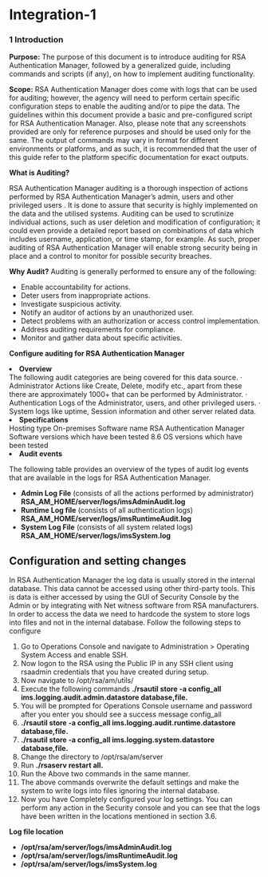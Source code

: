 # Integration-1
### 1 Introduction
 
 
**Purpose:** The purpose of this document is to introduce auditing for RSA Authentication Manager, followed by a generalized guide, including commands and scripts (if any), on how to implement auditing functionality.
    
**Scope:** RSA Authentication Manager does come with logs that can be used for auditing; however, the agency will need to perform certain specific configuration steps to enable the auditing and/or to pipe the data. The guidelines within this document provide a basic and pre-configured script for RSA Authentication Manager.
 Also, please note that any screenshots provided are only for reference purposes and should be used only for the same.  The output of commands may vary in format for different environments or platforms, and as such, it is recommended that the user of this guide refer to the platform specific documentation for exact outputs.
 
 
**What is Auditing?**
 
RSA Authentication Manager auditing is a thorough inspection of actions performed by RSA  Authentication Manager’s admin, users and other privileged users . It is done to assure that security is highly implemented on the data and the utilised systems. Auditing can be used to scrutinize individual actions, such as user deletion and modification of configuration; it could even provide a detailed report based on combinations of data which includes username, application, or time stamp, for example. As such, proper auditing of RSA Authentication Manager will enable strong security being in place and a control to monitor for possible security breaches. 
 
**Why Audit?**
Auditing is generally performed to ensure any of the following:
<ul>
	<li>Enable accountability for actions.</li>
	<li>Deter users from inappropriate actions.</li>
	<li>Investigate suspicious activity.</li>
	<li>Notify an auditor of actions by an unauthorized user.</li>
	<li> Detect problems with an authorization or access control implementation.</li>
	<li> Address auditing requirements for compliance.</li>
	<li>Monitor and gather data about specific activities.</li>
 </ul>
 
 
 **Configure auditing for RSA Authentication Manager**
 
	
  <li><b>Overview</b></li>
The following audit categories are being covered for this data source.
· Administrator Actions like Create, Delete, modify etc., apart from these there are approximately 1000+ that can be performed by Administrator. 
· Authentication Logs of the Administrator, users, and other privileged users.
· System logs like uptime, Session information and other server related data.
  <li><b>Specifications</b></li>
	Hosting type	On-premises 
	Software name	RSA Authentication Manager 
	Software versions which have been tested	8.6
	OS versions which have been tested	 
  
  <li><b>Audit events</b></li>
  
The following table provides an overview of the types of audit log events that are available in the logs for RSA Authentication Manager.
  <ul>
<li><b>Admin Log File</b> (consists of all the actions performed by administrator) <b>RSA_AM_HOME/server/logs/imsAdminAudit.log</b></li>
<li><b>Runtime Log file</b> (consists of all authentication logs) <b>RSA_AM_HOME/server/logs/imsRuntimeAudit.log</b></li>
<li><b>System Log File</b> (consists of all system related logs) <b>RSA_AM_HOME/server/logs/imsSystem.log</b></li>
  </ul>  
  
## Configuration and setting changes


In RSA Authentication Manager the log data is usually stored in the internal database. This data cannot be accessed using other third-party tools. This is data is either accessed by using the GUI of Security Console by the Admin or by integrating with Net witness software from RSA manufacturers. 
In order to access the data we need to hardcode the system to store logs into files and not in the internal database. Follow the following steps to configure
 
1. Go to Operations Console and navigate to Administration > Operating System Access and enable SSH.
2. Now logon to the RSA using the Public IP in any SSH client using rsaadmin credentials that you have created during setup.
3.  Now navigate to /opt/rsa/am/utils/ 
4. Execute the following commands 
		 <b>./rsautil store -a config_all ims.logging.audit.admin.datastore database,file.</b>
5. You will be prompted for Operations Console username and password after you enter you should see a success message config_all
6.   <b>./rsautil store -a config_all ims.logging.audit.runtime.datastore database,file.</b>
7.   <b>./rsautil store -a config_all ims.logging.system.datastore database,file.</b>
8. Change the directory to /opt/rsa/am/server
9. Run <b>./rsaserv restart all.</b>
10. Run the Above two commands in the same manner.
11. The above commands overwrite the default settings and make the system to write logs into files ignoring the internal database.
12. Now you have Completely configured your log settings. You can perform any action in the Security console and you can see that the logs have been written in the locations mentioned in section 3.6.


          
**Log file location**
<ul>
<li><b>/opt/rsa/am/server/logs/imsAdminAudit.log</b></li>
<li><b>/opt/rsa/am/server/logs/imsRuntimeAudit.log</b></li>
<li><b>/opt/rsa/am/server/logs/imsSystem.log</b></li>
</ul>
